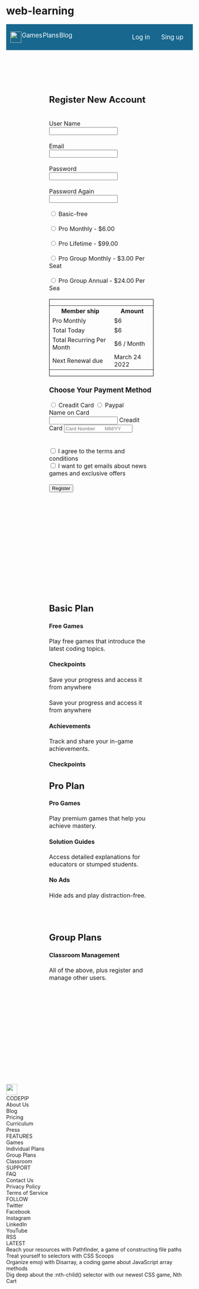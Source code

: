 # web-learning
<!DOCTYPE html>
<html lang="en">
<head>
    <style>
        /* this is main top navbar  */
    .navbar {
	display: flex;
	position: sticky;
	top: 0px;
	background-color: #17678E;
	height: 50px;
	padding: 10px;
	align-items: center;
}
     /* this is main top navbar left */
.navbar-left {
	display: flex;
	justify-content: space-around;
	width: 50%;
	color: white;
	font-size: larger;
}
     /* this is main top navbar right */
.navbar-right {
	display: flex;
	justify-content: space-around;
	margin-left: 30%;
	width: 50%;
	color: white;
	font-size: larger;
}
    /* this is center registration form  */
.register-form {
	display: grid;
	padding: 30px;
	width: 70%;
	height: 70%;
	margin-left: 10%;
	margin-right: 10%;
	top: 50%;
}
    /* this is center registration form lsit 1 -2  */
.register-form>div {
	font-size: medium;
	padding: 10%;

}
    /* this is center registration form lsit 1  */
.list1 {
	grid-area: 1/1;
}
     /* this is center registration form lsit 2  */
.list2 {
	grid-area: 1/2;
	background-color: #122f50;
	color: white;
}
     /* this is center registration table */
.table1 {
	border: 1px solid black;
}

td,th {
	border: 1px solid black;
}

#font {
	font-weight: bold;
	background-color: gainsboro;
	font-family: Verdana, Geneva, Tahoma, sans-serif;
}

.creadit {
	margin-top: 30px;
	background-color: gray;
	padding: 20px;
	display: flex;
	flex-direction: column;
}

#button1 {
	background-color: red;
	width: 200px;
}
  /* this is data show on page footer main  */
.footer {
	display: flex;
	flex-direction: row;
	justify-content: space-around;
	background-color: #112e51;
	color: white;
	padding: 20px;
	padding-top: 120px;
}
/* this is data show on page footer main list 1-2 */
.footer-list1{
	flex-direction: column;
	justify-content: space-evenly;
}

.footer-list2{
	margin-top: 10px;
}

.footer-image {
	display: flex;
	background-color: #112e51;
	height: 50px;
	padding: 10px;
	padding-top: 80px;
}
    </style>
</head>
<body>
    <!-- this is mainu bar top side -->
	<div class="navbar">
		<div class="navbar-left"> <img src="C:\Users\Parvez\Desktop\logotype.svg" height="30px">
			<div>Games</div>
			<div>Plans</div>
			<div>Blog</div>
		</div>
		<div class="navbar-right">
			<div>Log in </div>
			<div>Sing up</div>
		</div>
	</div>
    <!-- this is a center registraion form -->
	<div class="register-form">
		<div class="list1">
			<div class="main">
				<br class="register">
				<h2> Register New Account</h2>
				<br id="register" method="post">
				<label> User Name </label>
				<br>
				<input type="text" Name="Sname"> </br>
				</br>
				<label> Email </label>
				<br>
				<input type="text" Name="Sname"> </br>
				</br>
				<label> Password </label>
				<br>
				<input type="number" Name="Tname"> </br>
				</br>
				<label> Password Again </label>
				<br>
				<input type="number" Name="fname"> </br>
				</br>
                <!-- this is center resgistration radio button -->
				<input type="radio" id="rad_1">
				<label for="rad_1">Basic-free</label>
				<br>
				<br>
				<input type="radio" id="rad_2">
				<label for="rad_2">Pro Monthly - $6.00</label>
				<br>
				<br>
				<input type="radio" id="rad_2">
				<label for="rad_2"> Pro Lifetime - $99.00</label>
				<br>
				<br>
				<input type="radio" id="rad_2">
				<label for="rad_2">Pro Group Monthly - $3.00 Per Seat</label>
				<br>
				<br>
				<input type="radio" id="rad_2">
				<label for="rad_2"> Pro Group Annual - $24.00 Per Sea</label>
				<br>
				<br> </div>
			<div class="table1">
				<table>
					<tr>
						<th id="font"> Member ship </th>
						<th id="font"> Amount </th>
					</tr>
					<tr>
						<td> Pro Monthly </td>
						<td> $6 </td>
					</tr>
					<tr>
						<td id="font"> Total Today </td>
						<td> $6</td>
					</tr>
					<tr>
						<td id="font"> Total Recurring Per Month</td>
						<td> $6 / Month</td>
					</tr>
					<tr>
						<td id="font"> Next Renewal due </td>
						<td> March 24 2022</td>
					</tr>
				</table>
			</div>
            <!-- this is a center table formate -->
			<div class=" table2">
				<h3>  Choose Your Payment Method </h3>
				<input type="radio" id="rad_3">
				<label for="rad_1"> Creadit Card</label>
				<input type="radio" id="rad_3">
				<label for="rad_1">Paypal</label>
			</div>
			<div class="creadit">
				<label for="rad_1"> Name on Card</label>
				<input type="text" id="rad_5">
				<label for="rad_1"> Creadit Card</label>
				<input type="number" id="rad_5" placeholder="Card Number       MM/YY"> </div>
			<br>
			<br>
			<input type="checkbox" id="rad_5">
			<label for="rad_1"> I agree to the terms and conditions </label>
			<br>
			<input type="checkbox" id="rad_5">
			<label for="rad_1"> I want to get emails about news games and exclusive offers</label>
			<br>
			<br>
			<input type="button" id="button1" value="Register"> </form>
		</div>
        <!-- this is a center registration list 2 -->
		<div class="list2">
			<h2> Basic Plan </h2>
			<h4> Free Games </h4>
			<p>Play free games that introduce the latest coding topics.</p>
			<h4> Checkpoints </h4>
			<p>Save your progress and access it from anywhere</p>
			<h4></h4>
			<p>Save your progress and access it from anywhere</p>
			<h4>Achievements </h4>
			<p>Track and share your in-game achievements.</p>
			<h4> Checkpoints </h4>
			<h2> Pro Plan </h2>
			<h4> Pro Games </h4>
			<p>Play premium games that help you achieve mastery.</p>
			<h4> Solution Guides </h4>
			<p>Access detailed explanations for educators or stumped students.</p>
			<h4>No Ads</h4>
			<p>Hide ads and play distraction-free.</p>
			<br>
			<br>
			<h2> Group Plans</h2>
			<h4> Classroom Management</h4>
			<p>All of the above, plus register and manage other users. </p>
		</div>
	</div>
        <!-- this is buttum footer data  image list 1-2 -->
	<div class="footer-image"><img src="C:\Users\Parvez\Desktop\logotype.svg" height="30px"></div>
	<div class="footer">
		<div class="footer-list1"> CODEPIP
			<div class="footer-list2">About Us</div>
			<div class="footer-list2">Blog</div>
			<div class="footer-list2">Pricing</div>
			<div class="footer-list2">Curriculum</div>
			<div class="footer-list2"> Press</div>
		</div>
		<div class="footer-list1"> FEATURES
			<div class="footer-list2"> Games</div>
			<div class="footer-list2">Individual Plans</div>
			<div class="footer-list2">Group Plans</div>
			<div class="footer-list2">Classroom</div>
		</div>
		<div class="footer-list1"> SUPPORT
			<div class="footer-list2">FAQ</div>
			<div class="footer-list2">Contact Us</div>
			<div class="footer-list2">Privacy Policy</div>
			<div class="footer-list2">Terms of Service</div>
		</div>
		<div> FOLLOW
			<div class="footer-list1">Twitter</div>
			<div class="footer-list2">Facebook</div>
			<div class="footer-list2"> Instagram</div>
			<div class="footer-list2"> LinkedIn</div>
			<div class="footer-list2"> YouTube </div>
			<div class="footer-list2"> RSS </div>
		</div>
		<div> LATEST
			<div class="footer-list2">Reach your resources with Pathfinder, a game of constructing file paths</div>
			<div class="footer-list2">Treat yourself to selectors with CSS Scoops</div>
			<div class="footer-list2"> Organize emoji with Disarray, a coding game about JavaScript array methods </div>
			<div class="footer-list2">Dig deep about the :nth-child() selector with our newest CSS game, Nth Cart</div>
		</div>
</body>

</html>
